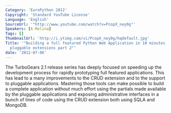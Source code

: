 ```yaml
---
Category: 'EuroPython 2012'
Copyright: 'Standard YouTube License'
Language: 'English'
SourceUrl: '"http://www.youtube.com/watch?v=PcopX_ney0g"'
Speakers: [A Molina]
Tags: []
ThumbnailUrl: 'http://i.ytimg.com/vi/PcopX_ney0g/hqdefault.jpg'
Title: '"Building a full featured Python Web Application in 10 minutes with turbogears2
  pluggable extensions part 2"'
date: '2012-07-06'
---
```

The TurboGears 2.1 release series has deeply focused on speeding up the
development process for rapidly prototyping full featured applications. This
has lead to a many improvements to the CRUD extension and to the support to
pluggable applications. Mastering those tools can make possible to build a
complete application without much effort using the partials made available by
the pluggable applications and exposing administrative interfaces in a bunch
of lines of code using the CRUD extension both using SQLA and MongoDB.


